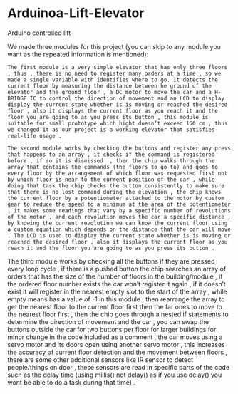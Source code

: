 # Arduinoa-Lift-Elevator
Arduino controlled lift




<EXPLANATION WILL BE ADDED IN THE CODE AS COMMENTS SOON/>
	We made three modules for this project (you can skip to any module you want as the repeated information is mentioned):

	The first module is a very simple elevator that has only three floors , thus , there is no need to register many orders at a time , so we made a single variable with identifies where to go. It detects the current floor by measuring the distance between he ground of the elevator and the ground floor , a DC motor to move the car and a H-BRIDGE IC to control the direction of movement and an LCD to display display the current state whether is is moving or reached the desired floor , also it displays the current floor as you reach it and the floor you are going to as you press its button , this module is suitable for small prototype which hight doesn’t exceed 150 cm , thus we changed it as our project is a working elevator that satisfies real-life usage .

	The second module works by checking the buttons and register any press that happens to an array , it checks if the command is registered before , if so it is dismissed  , then the chip walks through the array that contains the commands (the floors to go to) and goes to every floor by the arrangement of which floor was requested first not by which floor is near to the current position of the car , while doing that task the chip checks the button consistently to make sure that there is no lost command during the elevation , the chip knows the current floor by a potentiometer attached to the motor by custom gear to reduce the speed to a minimum at the area of the potentiometer , it makes some readings that vary by a specific number of revolutions of the motor , and each revolution moves the car a specific distance , by knowing the current revolution we can know the current floor using a custom equation which depends on the distance that the car will move . The LCD is used to display the current state whether is is moving or reached the desired floor , also it displays the current floor as you reach it and the floor you are going to as you press its button .

<TO BE ADDED>
	The third module works by checking all the buttons if they are pressed every loop cycle , if there is a pushed button the chip searches an array of orders that has the size of the number of floors in the building/module , if the ordered floor number exists the car won’t register it again , if it doesn’t exist it will register in the nearest empty slot to the start of the array , while empty means has a value of -1 in this module , then rearrange the array to get the nearest floor to the current floor first then the far ones to move to the nearest floor first , then the chip goes through a nested if statements to determine the direction of movement and the car , you can swap the buttons outside the car for two buttons per floor for larger buildings for minor change in the code included as a comment , the car moves using a servo motor and its doors open using another servo motor , this increases the accuracy of current floor detection and the movement between floors , there are some other additional sensors like IR sensor to detect people/things on door , these sensors are read in specific parts of the code such as the delay time (using millis() not delay() as if you use delay() you wont be able to do a task during that time) .
</TO BE ADDED>



